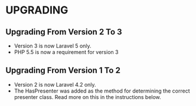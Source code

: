 UPGRADING
=========

## Upgrading From Version 2 To 3

* Version 3 is now Laravel 5 only.
* PHP 5.5 is now a requirement for version 3

## Upgrading From Version 1 To 2

* Version 2 is now Laravel 4.2 only.
* The HasPresenter was added as the method for determining the correct presenter class. Read more on this in the instructions below.
